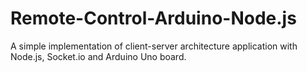 # Remote-Control-Arduino-Node.js
A simple implementation of client-server architecture application with Node.js, Socket.io and Arduino Uno board.
